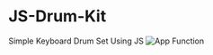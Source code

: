 # JS-Drum-Kit
Simple Keyboard Drum Set Using JS
![App Function](https://github.com/znylen88/Hike-SD/blob/master/public/GitHub-Images/Hike-SD-Homepage.png)
